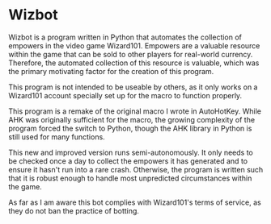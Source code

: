 # Wizbot
Wizbot is a program written in Python that automates the collection of empowers in the video game Wizard101. Empowers are a valuable resource within the game that can be sold to other players for real-world currency. Therefore, the automated collection of this resource is valuable, which was the primary motivating factor for the creation of this program.

This program is not intended to be useable by others, as it only works on a Wizard101 account specially set up for the macro to function properly.

This program is a remake of the original macro I wrote in AutoHotKey. While AHK was originally sufficient for the macro, the growing complexity of the program forced the switch to Python, though the AHK library in Python is still used for many functions. 

This new and improved version runs semi-autonomously. It only needs to be checked once a day to collect the empowers it has generated and to ensure it hasn't run into a rare crash. Otherwise, the program is written such that it is robust enough to handle most unpredicted circumstances within the game.

As far as I am aware this bot complies with Wizard101's terms of service, as they do not ban the practice of botting.
